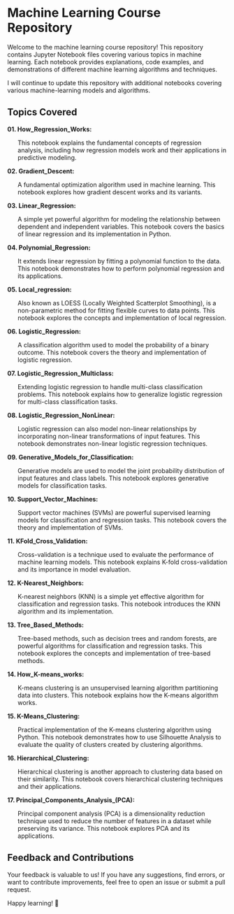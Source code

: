 # Machine Learning Course Repository

Welcome to the machine learning course repository! This repository contains Jupyter Notebook files covering various topics in machine learning. Each notebook provides explanations, code examples, and demonstrations of different machine learning algorithms and techniques.

I will continue to update this repository with additional notebooks covering various machine-learning models and algorithms.

## Topics Covered

**01. How_Regression_Works:** <ul>This notebook explains the fundamental concepts of regression analysis, including how regression models work and their applications in predictive modeling.</ul>

**02. Gradient_Descent:** <ul>A fundamental optimization algorithm used in machine learning. This notebook explores how gradient descent works and its variants.</ul>

**03. Linear_Regression:** <ul>A simple yet powerful algorithm for modeling the relationship between dependent and independent variables. This notebook covers the basics of linear regression and its implementation in Python.</ul>

**04. Polynomial_Regression:** <ul>It extends linear regression by fitting a polynomial function to the data. This notebook demonstrates how to perform polynomial regression and its applications.</ul>

**05. Local_regression:** <ul>Also known as LOESS (Locally Weighted Scatterplot Smoothing), is a non-parametric method for fitting flexible curves to data points. This notebook explores the concepts and implementation of local regression.</ul>

**06. Logistic_Regression:** <ul>A classification algorithm used to model the probability of a binary outcome. This notebook covers the theory and implementation of logistic regression.</ul>

**07. Logistic_Regression_Multiclass:** <ul>Extending logistic regression to handle multi-class classification problems. This notebook explains how to generalize logistic regression for multi-class classification tasks.</ul>

**08. Logistic_Regression_NonLinear:** <ul>Logistic regression can also model non-linear relationships by incorporating non-linear transformations of input features. This notebook demonstrates non-linear logistic regression techniques.</ul>

**09. Generative_Models_for_Classification:** <ul>Generative models are used to model the joint probability distribution of input features and class labels. This notebook explores generative models for classification tasks.</ul>

**10. Support_Vector_Machines:** <ul>Support vector machines (SVMs) are powerful supervised learning models for classification and regression tasks. This notebook covers the theory and implementation of SVMs.</ul>

**11. KFold_Cross_Validation:** <ul>Cross-validation is a technique used to evaluate the performance of machine learning models. This notebook explains K-fold cross-validation and its importance in model evaluation.</ul>

**12. K-Nearest_Neighbors:** <ul>K-nearest neighbors (KNN) is a simple yet effective algorithm for classification and regression tasks. This notebook introduces the KNN algorithm and its implementation.</ul>

**13. Tree_Based_Methods:** <ul>Tree-based methods, such as decision trees and random forests, are powerful algorithms for classification and regression tasks. This notebook explores the concepts and implementation of tree-based methods.</ul>

**14. How_K-means_works:** <ul>K-means clustering is an unsupervised learning algorithm partitioning data into clusters. This notebook explains how the K-means algorithm works.</ul>

**15. K-Means_Clustering:** <ul>Practical implementation of the K-means clustering algorithm using Python. This notebook demonstrates how to use Silhouette Analysis to evaluate the quality of clusters created by clustering algorithms.</ul>

**16. Hierarchical_Clustering:** <ul>Hierarchical clustering is another approach to clustering data based on their similarity. This notebook covers hierarchical clustering techniques and their applications.</ul>

**17. Principal_Components_Analysis_(PCA):** <ul>Principal component analysis (PCA) is a dimensionality reduction technique used to reduce the number of features in a dataset while preserving its variance. This notebook explores PCA and its applications.</ul>

## Feedback and Contributions
Your feedback is valuable to us! If you have any suggestions, find errors, or want to contribute improvements, feel free to open an issue or submit a pull request.

Happy learning! 🚀

